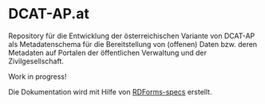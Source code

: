 # DCAT-AP.at

Repository für die Entwicklung der österreichischen Variante von DCAT-AP als Metadatenschema für die Bereitstellung von (offenen) Daten bzw. deren Metadaten auf Portalen der öffentlichen Verwaltung und der Zivilgesellschaft.

Work in progress!

Die Dokumentation wird mit Hilfe von [RDForms-specs](https://bitbucket.org/metasolutions/rdforms-specs/) erstellt.
